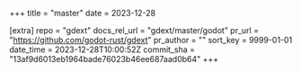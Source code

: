 +++
title = "master"
date = 2023-12-28

[extra]
repo = "gdext"
docs_rel_url = "gdext/master/godot"
pr_url = "https://github.com/godot-rust/gdext"
pr_author = ""
sort_key = 9999-01-01
date_time = 2023-12-28T10:00:52Z
commit_sha = "13af9d6013eb1964bade76023b46ee687aad0b64"
+++


